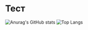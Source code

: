# Тест

![Anurag's GitHub stats](https://github-readme-stats.vercel.app/api?username=Teru3301&show_icons=true&theme=blue-green)
![Top Langs](https://github-readme-stats.vercel.app/api/top-langs/?username=Teru3301&theme=blue-green)





